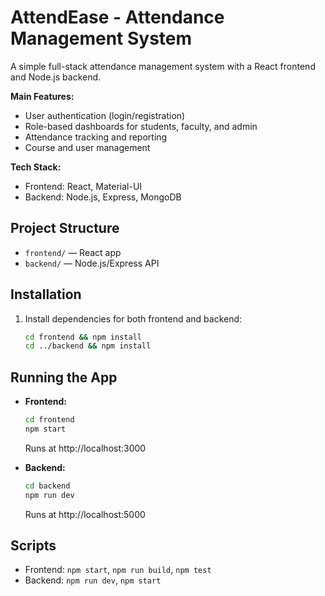 # AttendEase - Attendance Management System

A simple full-stack attendance management system with a React frontend and Node.js backend.

**Main Features:**
- User authentication (login/registration)
- Role-based dashboards for students, faculty, and admin
- Attendance tracking and reporting
- Course and user management

**Tech Stack:**
- Frontend: React, Material-UI
- Backend: Node.js, Express, MongoDB

## Project Structure

- `frontend/` — React app
- `backend/` — Node.js/Express API

## Installation

1. Install dependencies for both frontend and backend:
   ```bash
   cd frontend && npm install
   cd ../backend && npm install
   ```

## Running the App

- **Frontend:**
  ```bash
  cd frontend
  npm start
  ```
  Runs at http://localhost:3000

- **Backend:**
  ```bash
  cd backend
  npm run dev
  ```
  Runs at http://localhost:5000

## Scripts

- Frontend: `npm start`, `npm run build`, `npm test`
- Backend: `npm run dev`, `npm start` 